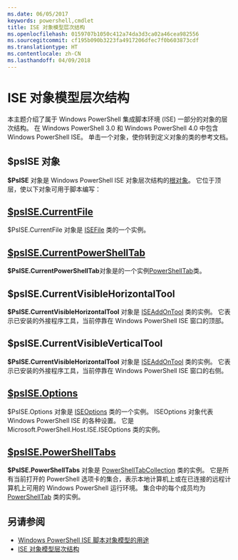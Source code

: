 ```yaml
---
ms.date: 06/05/2017
keywords: powershell,cmdlet
title: ISE 对象模型层次结构
ms.openlocfilehash: 0159707b1050c412a74da3d3ca02a46cea982556
ms.sourcegitcommit: cf195b090b3223fa4917206dfec7f0b603873cdf
ms.translationtype: HT
ms.contentlocale: zh-CN
ms.lasthandoff: 04/09/2018
---
```

# <a name="the-ise-object-model-hierarchy"></a>ISE 对象模型层次结构

本主题介绍了属于 Windows PowerShell 集成脚本环境 (ISE) 一部分的对象的层次结构。
在 Windows PowerShell 3.0 和 Windows PowerShell 4.0 中包含 Windows PowerShell ISE。
单击一个对象，使你转到定义对象的类的参考文档。

## <a name="psise-object"></a>$psISE 对象

**$PsISE** 对象是 Windows PowerShell ISE 对象层次结构的[根对象](The-ObjectModelRoot-Object.md)。
它位于顶层，使以下对象可用于脚本编写：

## <a name="psisecurrentfilethe-isefile-objectmd"></a>[$psISE.CurrentFile](The-ISEFile-Object.md)

$PsISE.CurrentFile 对象是 [ISEFile](The-ISEFile-Object.md) 类的一个实例。

## <a name="psisecurrentpowershelltabthe-powershelltab-objectmd"></a>[$psISE.CurrentPowerShellTab](The-PowerShellTab-Object.md)

**$PsISE.CurrentPowerShellTab**对象是的一个实例[PowerShellTab](The-PowerShellTab-Object.md)类。

## <a name="psisecurrentvisiblehorizontaltool"></a>$psISE.CurrentVisibleHorizontalTool

**$PsISE.CurrentVisibleHorizontalTool** 对象是 [ISEAddOnTool](The-ISEAddOnTool-Object.md) 类的实例。
它表示已安装的外接程序工具，当前停靠在 Windows PowerShell ISE 窗口的顶部。

## <a name="psisecurrentvisibleverticaltool"></a>$psISE.CurrentVisibleVerticalTool

**$PsISE.CurrentVisibleHorizontalTool** 对象是 [ISEAddOnTool](The-ISEAddOnTool-Object.md) 类的实例。
它表示已安装的外接程序工具，当前停靠在 Windows PowerShell ISE 窗口的右侧。

## <a name="psiseoptionsthe-iseoptions-objectmd"></a>[$psISE.Options](The-ISEOptions-Object.md)

$PsISE.Options 对象是 [ISEOptions](The-ISEOptions-Object.md) 类的一个实例。
ISEOptions 对象代表 Windows PowerShell ISE 的各种设置。
它是 Microsoft.PowerShell.Host.ISE.ISEOptions 类的实例。

## <a name="psisepowershelltabsthe-powershelltabcollection-objectmd"></a>[$psISE.PowerShellTabs](The-PowerShellTabCollection-Object.md)

**$PsISE.PowerShellTabs** 对象是 [PowerShellTabCollection](The-PowerShellTabCollection-Object.md) 类的实例。
它是所有当前打开的 PowerShell 选项卡的集合，表示本地计算机上或在已连接的远程计算机上可用的 Windows PowerShell 运行环境。
集合中的每个成员均为 [PowerShellTab](The-PowerShellTab-Object.md) 类的实例。

## <a name="see-also"></a>另请参阅

- [Windows PowerShell ISE 脚本对象模型的用途](Purpose-of-the-Windows-PowerShell-ISE-Scripting-Object-Model.md)
- [ISE 对象模型层次结构](The-ISE-Object-Model-Hierarchy.md)